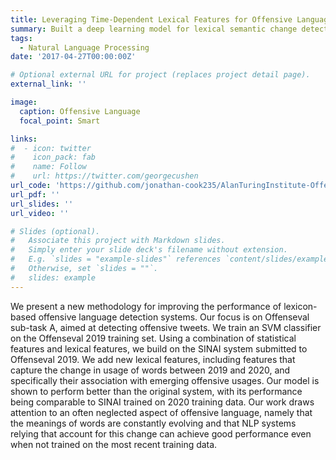 ```yaml
---
title: Leveraging Time-Dependent Lexical Features for Offensive Language Detection
summary: Built a deep learning model for lexical semantic change detection (i.e., the detection of changes in word meanings) and used its predictions, along with other time-varying lexical and statistical language features, as additional inputs into another neural network that performs offensive language detection.
tags:
  - Natural Language Processing
date: '2017-04-27T00:00:00Z'

# Optional external URL for project (replaces project detail page).
external_link: ''

image:
  caption: Offensive Language
  focal_point: Smart

links:
#  - icon: twitter
#    icon_pack: fab
#    name: Follow
#    url: https://twitter.com/georgecushen
url_code: 'https://github.com/jonathan-cook235/AlanTuringInstitute-Offenseval-Semantic-Change'
url_pdf: ''
url_slides: ''
url_video: ''

# Slides (optional).
#   Associate this project with Markdown slides.
#   Simply enter your slide deck's filename without extension.
#   E.g. `slides = "example-slides"` references `content/slides/example-slides.md`.
#   Otherwise, set `slides = ""`.
#   slides: example
---
```


We present a new methodology for improving the performance of lexicon-based offensive language detection systems. Our focus is on Offenseval sub-task A, aimed at detecting offensive tweets. We train an SVM classifier on the Offenseval 2019 training set. Using a combination of statistical features and lexical features, we build on the SINAI system submitted to Offenseval 2019. We add new lexical features, including features that capture the change in usage of words between 2019 and 2020, and specifically their association with emerging offensive usages. Our model is shown to perform better than the original system, with its performance being comparable to SINAI trained on 2020 training data. Our work draws attention to an often neglected aspect of offensive language, namely that the meanings of words are constantly evolving and that NLP systems relying that account for this change can achieve good performance even when not trained on the most recent training data. 
